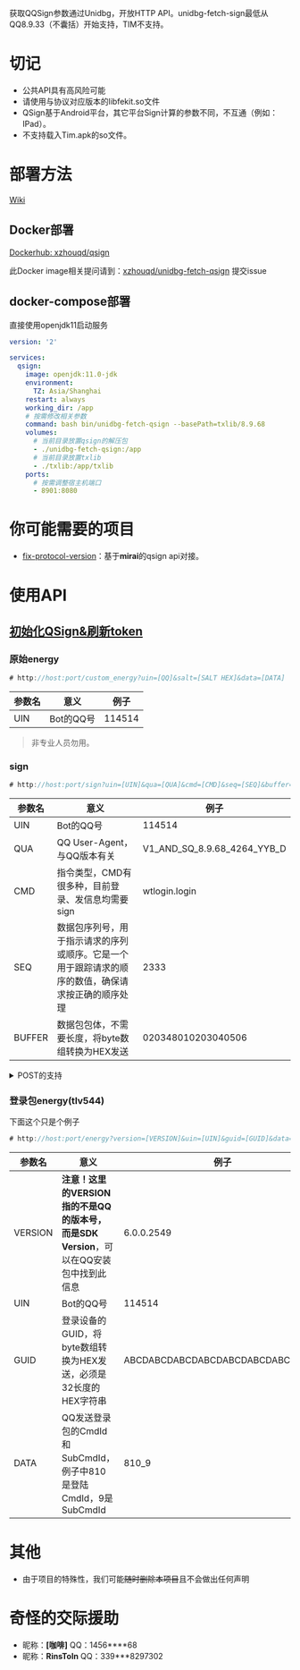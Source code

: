 获取QQSign参数通过Unidbg，开放HTTP API。unidbg-fetch-sign最低从QQ8.9.33（不囊括）开始支持，TIM不支持。

# 切记

 - 公共API具有高风险可能
 - 请使用与协议对应版本的libfekit.so文件
 - QSign基于Android平台，其它平台Sign计算的参数不同，不互通（例如：IPad）。
 - 不支持载入Tim.apk的so文件。

# 部署方法

[Wiki](https://github.com/fuqiuluo/unidbg-fetch-qsign/wiki)

## Docker部署

[Dockerhub: xzhouqd/qsign](https://hub.docker.com/r/xzhouqd/qsign)

此Docker image相关提问请到：[xzhouqd/unidbg-fetch-qsign](https://github.com/XZhouQD/unidbg-fetch-qsign) 提交issue

## docker-compose部署

直接使用openjdk11启动服务

```yaml
version: '2'

services:
  qsign:
    image: openjdk:11.0-jdk
    environment:
      TZ: Asia/Shanghai
    restart: always
    working_dir: /app
    # 按需修改相关参数
    command: bash bin/unidbg-fetch-qsign --basePath=txlib/8.9.68
    volumes:
      # 当前目录放置qsign的解压包
      - ./unidbg-fetch-qsign:/app
      # 当前目录放置txlib
      - ./txlib:/app/txlib
    ports:
      # 按需调整宿主机端口
      - 8901:8080
```

# 你可能需要的项目

- [fix-protocol-version](https://github.com/cssxsh/fix-protocol-version)：基于**mirai**的qsign api对接。

# 使用API

## [初始化QSign&刷新token](https://github.com/fuqiuluo/unidbg-fetch-qsign/blob/master/refresh_token/README.md)

### 原始energy

```kotlin
# http://host:port/custom_energy?uin=[QQ]&salt=[SALT HEX]&data=[DATA]
```
| 参数名 | 意义      | 例子     |
|-----|---------|--------|
| UIN | Bot的QQ号 | 114514 |

> 非专业人员勿用。

### sign

```kotlin
# http://host:port/sign?uin=[UIN]&qua=[QUA]&cmd=[CMD]&seq=[SEQ]&buffer=[BUFFER]
```
| 参数名    | 意义                                                | 例子                          |
|--------|---------------------------------------------------|-----------------------------|
| UIN    | Bot的QQ号                                           | 114514                      |
| QUA    | QQ User-Agent，与QQ版本有关                             | V1_AND_SQ_8.9.68_4264_YYB_D |
| CMD    | 指令类型，CMD有很多种，目前登录、发信息均需要sign                      | wtlogin.login               |
| SEQ    | 数据包序列号，用于指示请求的序列或顺序。它是一个用于跟踪请求的顺序的数值，确保请求按正确的顺序处理 | 2333                        |
| BUFFER | 数据包包体，不需要长度，将byte数组转换为HEX发送                       | 020348010203040506          |

<details>
<summary>POST的支持</summary>

如果buffer过长，会超出get请求方式的长度上限，因此sign的请求也支持POST的方式。

请求头 `Content-Type: application/x-www-form-urlencoded`

POST的内容："uin=" + uin + "&qua=" + qua + "&cmd=" + cmd + "&seq=" + seq + "&buffer=" + buffer
</details>

### 登录包energy(tlv544)

下面这个只是个例子

```kotlin
# http://host:port/energy?version=[VERSION]&uin=[UIN]&guid=[GUID]&data=[DATA]
```

| 参数名     | 意义                                                           | 例子                               |
|---------|--------------------------------------------------------------|----------------------------------|
| VERSION | **注意！**这里的VERSION指的**不是QQ的版本号，而是SDK Version**，可以在QQ安装包中找到此信息 | 6.0.0.2549                       |
| UIN     | Bot的QQ号                                                      | 114514                           |
| GUID    | 登录设备的GUID，将byte数组转换为HEX发送，必须是32长度的HEX字符串                     | ABCDABCDABCDABCDABCDABCDABCDABCD |
| DATA    | QQ发送登录包的CmdId和SubCmdId，例子中810是登陆CmdId，9是SubCmdId             | 810_9                            |

# 其他
- 由于项目的特殊性，我们可能~~随时删除本项目~~且不会做出任何声明

# 奇怪的交际援助

 - 昵称：**[咖啡]**  QQ：1456****68
 - 昵称：**RinsToln** QQ：339***8297302
